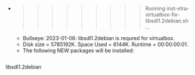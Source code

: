 * >>>>>>>>> Running inst-xtra-virtualbox-fix-libsdl1.2debian.sh ...
  * Bullseye: 2023-01-06: libsdl1.2debian is requred for virtualbox.
  * Disk size = 5785192K. Space Used = 6144K. Runtime = 00:00:00:01.
  * The following NEW packages will be installed:
  ```bash
libsdl1.2debian
  ```
